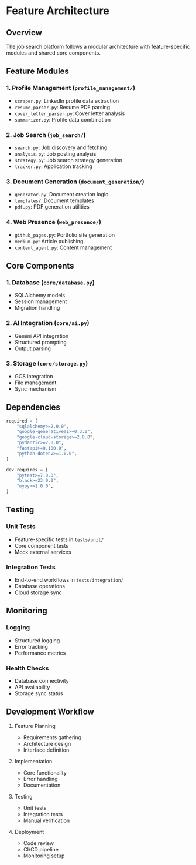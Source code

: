 # Feature Architecture

## Overview

The job search platform follows a modular architecture with feature-specific modules and shared core components.

## Feature Modules

### 1. Profile Management (`profile_management/`)
- `scraper.py`: LinkedIn profile data extraction
- `resume_parser.py`: Resume PDF parsing
- `cover_letter_parser.py`: Cover letter analysis
- `summarizer.py`: Profile data combination

### 2. Job Search (`job_search/`)
- `search.py`: Job discovery and fetching
- `analysis.py`: Job posting analysis
- `strategy.py`: Job search strategy generation
- `tracker.py`: Application tracking

### 3. Document Generation (`document_generation/`)
- `generator.py`: Document creation logic
- `templates/`: Document templates
- `pdf.py`: PDF generation utilities

### 4. Web Presence (`web_presence/`)
- `github_pages.py`: Portfolio site generation
- `medium.py`: Article publishing
- `content_agent.py`: Content management

## Core Components

### 1. Database (`core/database.py`)
- SQLAlchemy models
- Session management
- Migration handling

### 2. AI Integration (`core/ai.py`)
- Gemini API integration
- Structured prompting
- Output parsing

### 3. Storage (`core/storage.py`)
- GCS integration
- File management
- Sync mechanism

## Dependencies

```python
required = [
    "sqlalchemy>=2.0.0",
    "google-generativeai>=0.3.0",
    "google-cloud-storage>=2.0.0",
    "pydantic>=2.0.0",
    "fastapi>=0.100.0",
    "python-dotenv>=1.0.0",
]

dev_requires = [
    "pytest>=7.0.0",
    "black>=23.0.0",
    "mypy>=1.0.0",
]
```

## Testing

### Unit Tests
- Feature-specific tests in `tests/unit/`
- Core component tests
- Mock external services

### Integration Tests
- End-to-end workflows in `tests/integration/`
- Database operations
- Cloud storage sync

## Monitoring

### Logging
- Structured logging
- Error tracking
- Performance metrics

### Health Checks
- Database connectivity
- API availability
- Storage sync status

## Development Workflow

1. Feature Planning
   - Requirements gathering
   - Architecture design
   - Interface definition

2. Implementation
   - Core functionality
   - Error handling
   - Documentation

3. Testing
   - Unit tests
   - Integration tests
   - Manual verification

4. Deployment
   - Code review
   - CI/CD pipeline
   - Monitoring setup
